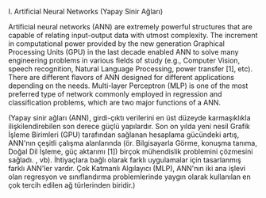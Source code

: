I. Artificial Neural Networks (Yapay Sinir Ağları)

Artificial neural networks (ANN) are extremely powerful structures that are capable of relating input-output data with utmost complexity. The increment in computational power provided by the new generation Graphical Processing Units (GPU) in the last decade enabled ANN to solve many engineering problems in various fields of study (e.g., Computer Vision, speech recognition, Natural Language Processing, power transfer [1], etc). There are different flavors of ANN designed for different applications depending on the needs. Multi-layer Perceptron (MLP) is one of the most preferred type of network commonly employed in regression and classification problems, which are two major functions of a ANN.


(Yapay sinir ağları (ANN), girdi-çıktı verilerini en üst düzeyde karmaşıklıkla ilişkilendirebilen son derece güçlü yapılardır. Son on yılda yeni nesil Grafik İşleme Birimleri (GPU) tarafından sağlanan hesaplama gücündeki artış, ANN'nın çeşitli çalışma alanlarında (ör. Bilgisayarla Görme, konuşma tanıma, Doğal Dil İşleme, güç aktarımı [1]) birçok mühendislik problemini çözmesini sağladı. , vb). İhtiyaçlara bağlı olarak farklı uygulamalar için tasarlanmış farklı ANN'ler vardır. Çok Katmanlı Algılayıcı (MLP), ANN'nın iki ana işlevi olan regresyon ve sınıflandırma problemlerinde yaygın olarak kullanılan en çok tercih edilen ağ türlerinden biridir.)


